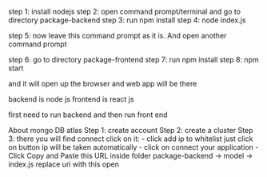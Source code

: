 step 1: install nodejs
step 2: open command prompt/terminal and go to directory package-backend
step 3: run npm install
step 4: node index.js

step 5: now leave this command prompt as it is. And open another command prompt

step 6: go to directory package-frontend
step 7: run npm install
step 8: npm start

and it will open up the browser and web app will be there


backend is node js
frontend is react js

first need to run backend and then run front end

About mongo DB atlas 
Step 1: create account 
Step 2: create a cluster
Step 3: there you will find connect click on it:
           - click add ip to whitelist just click on button ip will be taken automatically
           - click on connect your application 
           - Click Copy and Paste this URL inside folder package-backend -> model -> index.js replace uri with this open
